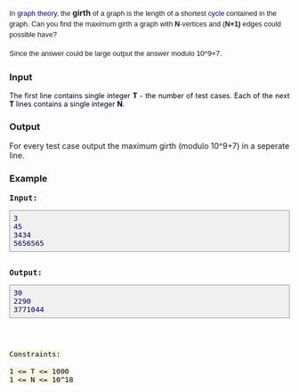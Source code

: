 <p><span style="font-family: sans-serif; font-size: 12.800000190734863px; line-height: 19.200000762939453px;">In&nbsp;</span><a style="text-decoration: none; color: #0b0080; background-image: none; font-family: sans-serif; font-size: 12.800000190734863px; line-height: 19.200000762939453px;" title="Graph theory" href="http://en.wikipedia.org/wiki/Graph_theory">graph theory</a><span style="font-family: sans-serif; font-size: 12.800000190734863px; line-height: 19.200000762939453px;">, the&nbsp;</span><strong>girth</strong><span style="font-family: sans-serif; font-size: 12.800000190734863px; line-height: 19.200000762939453px;">&nbsp;of a graph is the length of a shortest&nbsp;</span><a style="text-decoration: none; color: #0b0080; background-image: none; font-family: sans-serif; font-size: 12.800000190734863px; line-height: 19.200000762939453px;" title="Cycle graph" href="http://en.wikipedia.org/wiki/Cycle_graph">cycle</a><span style="font-family: sans-serif; font-size: 12.800000190734863px; line-height: 19.200000762939453px;">&nbsp;contained in the graph. Can you find the maximum girth a graph with <strong>N</strong>-vertices and (<strong>N</strong><strong><strong>+1</strong>)</strong> edges could possible have?</span></p>
<p><span style="font-family: sans-serif; font-size: 12.800000190734863px; line-height: 19.200000762939453px;">Since the answer could be large output the answer modulo 10^9+7.</span></p>
<h3>Input</h3>
<p style="text-align: justify;"><span style="color: #000020;"><span style="font-size: 12.727272033691406px;">The first line contains single integer <strong>T</strong> - the number of test cases. Each of the next <strong>T</strong> lines contains a single integer <strong>N</strong>.</span></span></p>
<h3>Output</h3>
<p>For every test case output the maximum girth (modulo 10^9+7) in a seperate line.</p>
<h3>Example</h3>
<pre><strong>Input:</strong></pre>
<pre><pre style="margin-top: 0px; padding: 0.5em; background-color: #f0f0f0; border: 1px solid #999999; color: #000066; font-size: 13px;">3
45
3434
5656565</pre>
<strong>Output:</strong></pre>
<pre><pre style="margin-top: 0px; padding: 0.5em; background-color: #f0f0f0; border: 1px solid #999999; color: #000066; font-size: 13px;">30
2290
3771044</pre>
</pre>
<pre><p><span style="color: #000020; font-size: 12.727272033691406px; text-align: justify; background-color: #f6f9e0;">Constraints:</span><br style="color: #000020; font-size: 12.727272033691406px; text-align: justify; background-color: #f6f9e0;"><br style="color: #000020; font-size: 12.727272033691406px; text-align: justify; background-color: #f6f9e0;"><span style="color: #000020; font-size: 12.727272033691406px; text-align: justify; background-color: #f6f9e0;">1 &lt;= T &lt;= 1000</span><br style="color: #000020; font-size: 12.727272033691406px; text-align: justify; background-color: #f6f9e0;"><span style="color: #000020; font-size: 12.727272033691406px; text-align: justify; background-color: #f6f9e0;">1 &lt;= N &lt;= 10^18</span></p>
<div><span style="color: #000020; font-size: 12.727272033691406px; text-align: justify; background-color: #f6f9e0;"><br></span></div></pre>